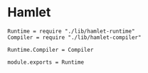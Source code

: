 Hamlet
======

    Runtime = require "./lib/hamlet-runtime"
    Compiler = require "./lib/hamlet-compiler"

    Runtime.Compiler = Compiler

    module.exports = Runtime
